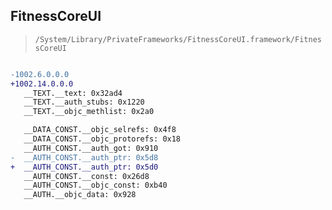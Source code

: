## FitnessCoreUI

> `/System/Library/PrivateFrameworks/FitnessCoreUI.framework/FitnessCoreUI`

```diff

-1002.6.0.0.0
+1002.14.0.0.0
   __TEXT.__text: 0x32ad4
   __TEXT.__auth_stubs: 0x1220
   __TEXT.__objc_methlist: 0x2a0

   __DATA_CONST.__objc_selrefs: 0x4f8
   __DATA_CONST.__objc_protorefs: 0x18
   __AUTH_CONST.__auth_got: 0x910
-  __AUTH_CONST.__auth_ptr: 0x5d8
+  __AUTH_CONST.__auth_ptr: 0x5d0
   __AUTH_CONST.__const: 0x26d8
   __AUTH_CONST.__objc_const: 0xb40
   __AUTH.__objc_data: 0x928

```
